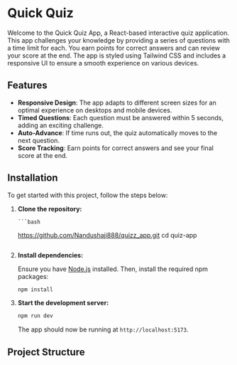 # Quick Quiz

Welcome to the Quick Quiz App, a React-based interactive quiz application. This app challenges your knowledge by providing a series of questions with a time limit for each. You earn points for correct answers and can review your score at the end. The app is styled using Tailwind CSS and includes a responsive UI to ensure a smooth experience on various devices.

## Features

- **Responsive Design**: The app adapts to different screen sizes for an optimal experience on desktops and mobile devices.
- **Timed Questions**: Each question must be answered within 5 seconds, adding an exciting challenge.
- **Auto-Advance**: If time runs out, the quiz automatically moves to the next question.
- **Score Tracking**: Earn points for correct answers and see your final score at the end.

## Installation

To get started with this project, follow the steps below:

1.  **Clone the repository:**

        ```bash

    https://github.com/Nandushaji888/quizz_app.git
    cd quiz-app
    ```

2.  **Install dependencies:**

    Ensure you have [Node.js](https://nodejs.org/) installed. Then, install the required npm packages:

    ```bash
    npm install
    ```

3.  **Start the development server:**

    ```bash
    npm run dev
    ```

    The app should now be running at `http://localhost:5173`.

## Project Structure
